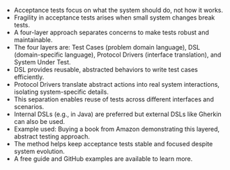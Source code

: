 - Acceptance tests focus on what the system should do, not how it works.
- Fragility in acceptance tests arises when small system changes break tests.
- A four-layer approach separates concerns to make tests robust and maintainable.
- The four layers are: Test Cases (problem domain language), DSL (domain-specific language), Protocol Drivers (interface translation), and System Under Test.
- DSL provides reusable, abstracted behaviors to write test cases efficiently.
- Protocol Drivers translate abstract actions into real system interactions, isolating system-specific details.
- This separation enables reuse of tests across different interfaces and scenarios.
- Internal DSLs (e.g., in Java) are preferred but external DSLs like Gherkin can also be used.
- Example used: Buying a book from Amazon demonstrating this layered, abstract testing approach.
- The method helps keep acceptance tests stable and focused despite system evolution.
- A free guide and GitHub examples are available to learn more.